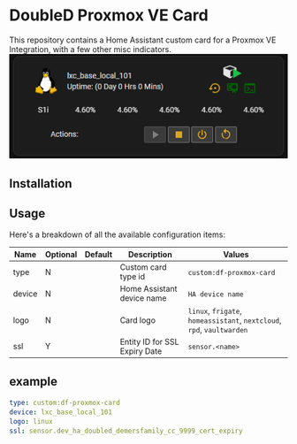 # DoubleD Proxmox VE Card
This repository contains a Home Assistant custom card for a Proxmox VE Integration, with a few other misc indicators. 
![Default](card_1.0.png)

## Installation

## Usage

Here's a breakdown of all the available configuration items:

| Name          | Optional	| Default	  | Description                            | Values
|---------------|-----------|-----------|----------------------------------------|----------------------------------------------------------------------
| type          | N         |           | Custom card type id                    | `custom:df-proxmox-card`
| device        | N         |           | Home Assistant device name             | `HA device name`
| logo          | N         |           | Card logo                              | `linux`, `frigate`, `homeassistant`, `nextcloud`, `rpd`, `vaultwarden`        
| ssl           | Y         |           | Entity ID for SSL Expiry Date          | `sensor.<name>`

## example
```yaml
type: custom:df-proxmox-card
device: lxc_base_local_101
logo: linux
ssl: sensor.dev_ha_doubled_demersfamily_cc_9999_cert_expiry
```
